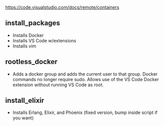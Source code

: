 https://code.visualstudio.com/docs/remote/containers

install_packages
----------------

* Installs Docker
* Installs VS Code w/extensions
* Installs vim

rootless_docker
---------------
* Adds a docker group and adds the current user to that group. Docker commands no longer require sudo. Allows use of the VS Code Docker extension without running VS Code as root.

install_elixir
--------------
* Installs Erlang, Elixir, and Phoenix (fixed version, bump inside script if you want)

